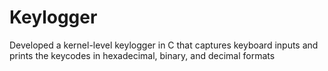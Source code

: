 # Keylogger
Developed a kernel-level keylogger in C that captures keyboard inputs and prints the keycodes in hexadecimal, binary, and decimal formats
